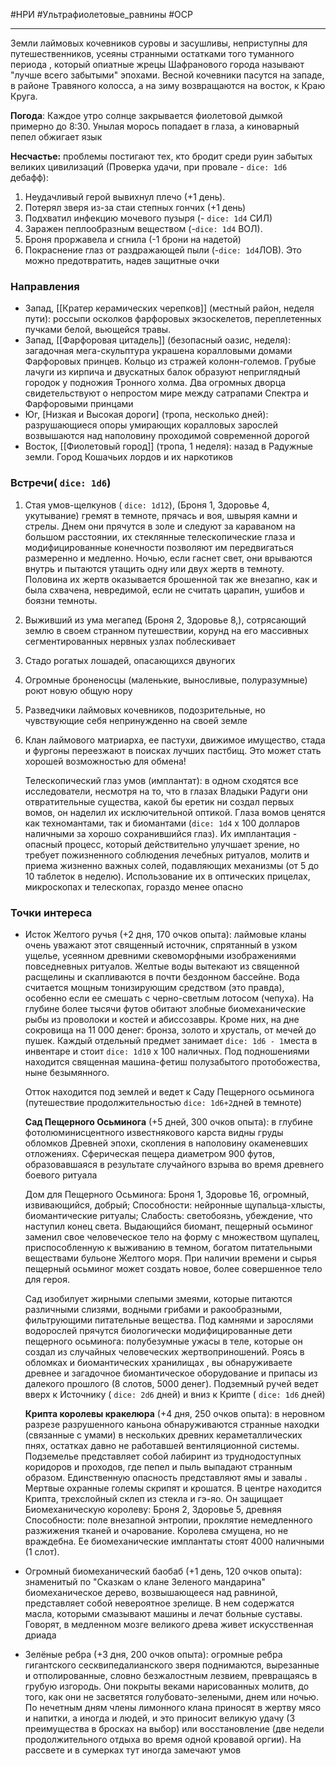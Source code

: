 #НРИ #Ультрафиолетовые_равнины #ОСР  

---

Земли лаймовых кочевников суровы и засушливы, неприступны для путешественников, усеяны странными остатками того туманного периода , который опиатные жрецы Шафранового города называют "лучше всего забытыми" эпохами. Весной кочевники пасутся на западе, в районе Травяного колосса, а на зиму возвращаются на восток, к Краю Круга. 

**Погода**: Каждое утро солнце закрывается фиолетовой дымкой примерно до 8:30. Унылая морось попадает в глаза, а киноварный пепел обжигает язык

**Несчастье:** проблемы постигают тех, кто бродит среди руин забытых великих цивилизаций (Проверка удачи, при провале -  `dice: 1d6` дебафф):
1. Неудачливый герой вывихнул плечо (+1 день).
2. Потерял зверя из-за стаи степных гончих (+1 день)
3. Подхватил инфекцию мочевого пузыря (- `dice: 1d4` СИЛ)
4. Заражен пеплообразным веществом (-`dice: 1d4` ВОЛ).
5. Броня проржавела и сгнила (-1 брони на надетой)
6. Покраснение глаз от раздражающей пыли (-`dice: 1d4`ЛОВ). Это можно предотвратить, надев защитные очки

### Направления 
- Запад, [[Кратер керамических черепков]] (местный район, неделя пути): россыпи осколков фарфоровых экзоскелетов, переплетенных пучками белой, вьющейся травы.
- Запад, [[Фарфоровая цитадель]] (безопасный оазис, неделя): загадочная мега-скульптура украшена коралловыми домами Фарфоровых принцев. Кольцо из стражей колонн-големов. Грубые лачуги из кирпича и двускатных балок образуют неприглядный городок у подножия Тронного холма. Два огромных дворца свидетельствуют о непростом мире между сатрапами Спектра и Фарфоровыми принцами
- Юг, [Низкая и Высокая дороги] (тропа, несколько дней): разрушающиеся опоры умирающих коралловых зарослей возвышаются над наполовину проходимой современной дорогой
- Восток, [[Фиолетовый город]] (тропа, 1 неделя): назад в Радужные земли. Город Кошачьих лордов и их наркотиков

### Встречи( `dice: 1d6`)
1. Стая умов-щелкунов ( `dice: 1d12`),  (Броня 1, Здоровье 4, укутывание) гремят в темноте, прячась и воя, швыряя камни и стрелы. Днем они прячутся в золе и следуют за караваном на большом расстоянии, их стеклянные телескопические глаза и модифицированные конечности позволяют им передвигаться размеренно и медленно. Ночью, если гаснет свет, они врываются внутрь и пытаются утащить одну или двух жертв в темноту. Половина их жертв оказывается брошенной так же внезапно, как и была схвачена, невредимой, если не считать царапин, ушибов и боязни темноты.
2. Выживший из ума мегапед (Броня 2, Здоровье 8,), сотрясающий землю в своем странном путешествии, корунд на его массивных сегментированных нервных узлах поблескивает
3. Стадо рогатых лошадей, опасающихся двуногих
4. Огромные броненосцы (маленькие, выносливые, полуразумные) роют новую общую нору
5. Разведчики лаймовых кочевников, подозрительные, но чувствующие себя непринужденно на своей земле
6. Клан лаймового матриарха, ее пастухи, движимое имущество, стада и фургоны переезжают в поисках лучших пастбищ. Это может стать хорошей возможностью для обмена!

	Телескопический глаз умов (имплантат): в одном сходятся все исследователи, несмотря на то, что в глазах Владыки Радуги они отвратительные существа, какой бы еретик ни создал первых вомов, он наделил их исключительной оптикой. Глаза вомов ценятся как техномантами, так и биомантами (`dice: 1d4` х 100 долларов наличными за хорошо сохранившийся глаз). Их имплантация - опасный процесс, который действительно улучшает зрение, но требует пожизненного соблюдения лечебных ритуалов, молитв и приема жизненно важных солей, подавляющих механизмы (от 5 до 10 таблеток в неделю). Использование их в оптических прицелах, микроскопах и телескопах, гораздо менее опасно

### Точки интереса
- Исток Желтого ручья (+2 дня, 170 очков опыта): лаймовые кланы очень уважают этот священный источник, спрятанный в узком ущелье, усеянном древними скевоморфными изображениями повседневных ритуалов. Желтые воды вытекают из священной расщелины и скапливаются в почти бездонном бассейне. Вода считается мощным тонизирующим средством (это правда), особенно если ее смешать с черно-светлым лотосом (чепуха). 
	На глубине более тысячи футов обитают злобные биомеханические рыбы из проволоки и костей и абиссозавры. Кроме них, на дне сокровища на 11 000 денег: бронза, золото и хрусталь, от мечей до пушек. Каждый отдельный предмет занимает `dice: 1d6 - 1`места в инвентаре и стоит `dice: 1d10` х 100 наличных. Под подношениями находится священная машина-фетиш полузабытого протобожества, ныне безымянного. 
	
	Отток находится под землей и ведет к Саду Пещерного осьминога (путешествие продолжительностью `dice: 1d6+2`дней в темноте)

	**Сад Пещерного Осьминога** (+5 дней, 300 очков опыта): в глубине фотолюминисцентного известнякового карста видны груды обломков Древней эпохи, скопления в наполовину окаменевших отложениях. Сферическая пещера диаметром 900 футов, образовавшаяся в результате случайного взрыва во время древнего боевого ритуала 
	
	Дом для Пещерного Осьминога: Броня 1, Здоровье 16, огромный, извивающийся, добрый; 
	Способности: нейронные щупальца-хлысты, биомантические ритуалы; 
	Слабость: светобоязнь, убеждение, что наступил конец света. 
	Выдающийся биомант, пещерный осьминог заменил свое человеческое тело на форму с множеством щупалец, приспособленную к выживанию в темном, богатом питательными веществами бульоне Желтого моря. При наличии времени и сырья пещерный осьминог может создать новое, более совершенное тело для героя. 
	
	Сад изобилует жирными слепыми змеями, которые питаются различными слизями, водными грибами и ракообразными, фильтрующими питательные вещества. Под камнями и зарослями водорослей прячутся биологически модифицированные дети пещерного осьминога: полубезумные ужасы в теле, которые он создал из случайных человеческих жертвоприношений. Роясь в обломках и биомантических хранилищах , вы обнаруживаете древнее и загадочное биомантическое оборудование и припасы из далекого прошлого (8 слотов, 5000 денег). Подземный ручей ведет вверх к Источнику ( `dice: 2d6` дней) и вниз к Крипте ( `dice: 1d6` дней)

	**Крипта королевы кракелюра** (+4 дня, 250 очков опыта): в неровном разрезе разрушенного каньона обнаруживаются странные находки (связанные с умами) в нескольких древних кераметаллических пнях, остатках давно не работавшей вентиляционной системы. Подземелье представляет собой лабиринт из труднодоступных коридоров и проходов, где пепел и пыль выпадают странным образом. Единственную опасность представляют ямы и завалы . Мертвые охранные големы скрипят и крошатся. В центре находится Крипта, трехслойный склеп из стекла и гэ-яо.
	Он защищает Биомеханическую королеву: Броня 2, Здоровье 5, древняя
	Способности: поле внезапной энтропии, проклятие немедленного разжижения тканей и очарование. Королева смущена, но не враждебна. Ее биомеханические имплантаты стоят 4000 наличными (1 слот).

 - Огромный биомеханический баобаб (+1 день, 120 очков опыта): знаменитый по "Сказкам о клане Зеленого мандарина" биомеханическое дерево, возвышающееся над равниной, представляет собой невероятное зрелище. В нем содержатся масла, которыми смазывают машины и лечат больные суставы. Говорят, в медленном мозге великого древа живет искусственная дриада

- Зелёные ребра (+3 дня, 200 очков опыта): огромные ребра гигантского сесквипедалианского зверя поднимаются, вырезанные и отполированные, словно безжалостным лезвием, превращаясь в грубую изгородь. Они покрыты веками нарисованных молитв, до того, как они не засветятся голубовато-зелеными, днем или ночью. По нечетным дням члены лимонного клана приносят в жертву мясо и напитки, а иногда и людей, и это приносит великую удачу (3 преимущества в бросках на выбор) или восстановление (две недели продолжительного отдыха во время одной кровавой оргии). На рассвете и в сумерках тут иногда замечают умов
